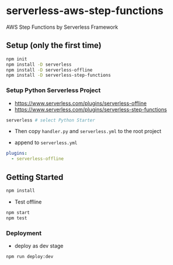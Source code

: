 # serverless-aws-step-functions

AWS Step Functions by Serverless Framework

## Setup (only the first time)

```bash
npm init
npm install -D serverless
npm install -D serverless-offline
npm install -D serverless-step-functions
```

### Setup Python Serverless Project

- https://www.serverless.com/plugins/serverless-offline
- https://www.serverless.com/plugins/serverless-step-functions

```bash
serverless # select Python Starter
```

- Then copy `handler.py` and `serverless.yml` to the root project

- append to `serverless.yml`

```yml
plugins:
  - serverless-offline
```

## Getting Started

```bash
npm install
```

- Test offline

```bash
npm start
npm test
```

### Deployment

- deploy as dev stage

```bash
npm run deploy:dev
```
